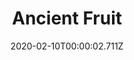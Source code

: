 ---
templateKey: blog-post
title: Ancient Fruit
type: fruit
description: Its been dormant for eons.
featuredpost: false
date: 2020-02-10T00:00:02.711Z
featuredimage: /img/Ancient_Fruit.png
sellPrice: 550
tags:
  - fruit
  - The Missing Bundle
---